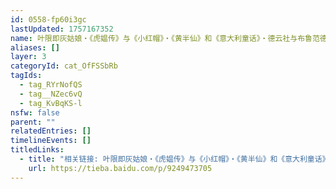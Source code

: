 ```yaml
---
id: 0558-fp60i3gc
lastUpdated: 1757167352
name: 叶限即灰姑娘・《虎媪传》与《小红帽》・《黄半仙》和《意大利童话》・德云社与布鲁范德所记录都市传说的相似性
aliases: []
layer: 3
categoryId: cat_OfFSSbRb
tagIds:
  - tag_RYrNofQS
  - tag__NZec6vQ
  - tag_KvBqKS-l
nsfw: false
parent: ""
relatedEntries: []
timelineEvents: []
titledLinks:
  - title: "相关链接: 叶限即灰姑娘・《虎媪传》与《小红帽》・《黄半仙》和《意大利童话》・德云社与布鲁范德所记录都市传说的相似性"
    url: https://tieba.baidu.com/p/9249473705
---
```


